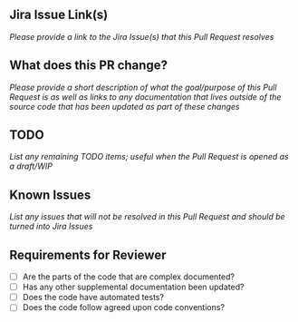 ## Jira Issue Link(s)
_Please provide a link to the Jira Issue(s) that this Pull Request resolves_

## What does this PR change?
_Please provide a short description of what the goal/purpose of this Pull Request is
as well as links to any documentation that lives outside of the source code that has
been updated as part of these changes_

## TODO
_List any remaining TODO items; useful when the Pull Request is opened as a draft/WIP_

## Known Issues
_List any issues that will not be resolved in this Pull Request and should be turned
into Jira Issues_

## Requirements for Reviewer
- [ ] Are the parts of the code that are complex documented?
- [ ] Has any other supplemental documentation been updated?
- [ ] Does the code have automated tests?
- [ ] Does the code follow agreed upon code conventions?
